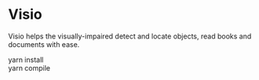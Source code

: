 # Visio
Visio helps the visually-impaired detect and locate objects, read books and documents with ease.

yarn install<br>
yarn compile
